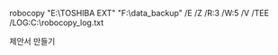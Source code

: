 robocopy "E:\TOSHIBA EXT" "F:\data_backup" /E /Z /R:3 /W:5 /V /TEE /LOG:C:\robocopy_log.txt



 제안서  만들기 
 